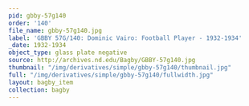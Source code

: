 ```yaml
---
pid: gbby-57g140
order: '140'
file_name: gbby-57g140.jpg
label: 'GBBY 57G/140: Dominic Vairo: Football Player - 1932-1934'
_date: 1932-1934
object_type: glass plate negative
source: http://archives.nd.edu/Bagby/GBBY-57g140.jpg
thumbnail: "/img/derivatives/simple/gbby-57g140/thumbnail.jpg"
full: "/img/derivatives/simple/gbby-57g140/fullwidth.jpg"
layout: bagby_item
collection: bagby
---
```


